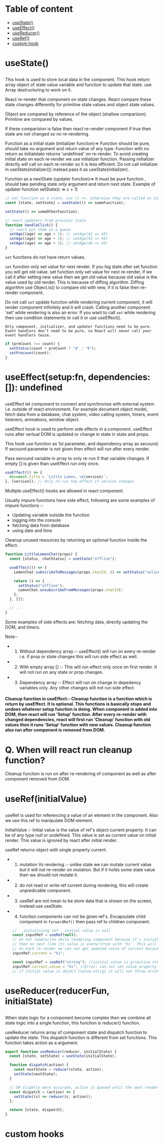 # Table of content

- [useState()](#usestate)
- [useEffect()](#useEffect)
- [useReducer()](#useReducer)
- [useRef()](#useRef)
- [custom hook](#custom)

# useState() <p id='useState'>

This hook is used to store local data in the component. This hook return array object of state value variable and function to update that state. use Array destructuring to work on it.

React re-render that component on state changes. React compare these state changes differently for primitive state values and object state values.

Object are compared by reference of the object (shallow comparison). Primitive are compared by values.

If these comparision is false then react re-render component if true then state are not changed so no re-rendering.

Function as a initial state (initializer function)=> Function should be pure, should take no argument and return value of any type. Function with no return as initialstate returns 'undefined' on re-render.
To avoid creating initial state on each re-render we use initializer function. Passing initializer directly will call on each re-render so it is less efficient. Do not call initializer in useState(initializer()) instead pass it as useState(initializer).

Function as a nextState (updater function)=> It must be pure function , should take pending state only argument and return next state. Example of updater function setState(c => c + 1)

```js
// set function as a state, use () =>, otherwise they are called as initializers or updaters
const [state, setState] = useState(() => someFunction);

setState(() => someOtherFunction);

// react updaters from previous state
function handleClick() {
  // react put them in a queue
  setAge((age) => age + 1); // setAge(42 => 43)
  setAge((age) => age + 1); // setAge(43 => 44)
  setAge((age) => age + 1); // setAge(44 => 45)
}
```

`set` functions do not have return values.

`set` function only set value for next render. If you log state after set function you will get old value. set function only set value for next re-render, if we call it after setting new value then we get old value because old value is the value used by old render. This is because of diffing algorithm. Diffing algorithm use Object.is() to compare old with new, if it is false then re-render component.

Do not call `set` update function while rendering current component, it will render component infinitely and it will crash. Calling another component 'set' while rendering is also an error.
If you want to call `set` while rendering then use condition statements to call it or use useEffect().

`Only component, initializer, and updater functions need to be pure. Event handlers don’t need to be pure, so React will never call your event handlers twice.`

```js
if (preCount !== count) {
  setStatus(count > preCount ? "⏫" : "⏬");
  setPrecount(count);
}
```

# useEffect(setup:fn, dependencies:[]): undefined <p id='useEffect'>

useEffect let component to connect and synchronise with external system i.e. outside of react environment.
For example document object model, fetch data from a database, chat system, video calling system, timers, event listeners, animations, window object.

useEffect hook is used to perform side effects in a component. useEffect runs after vertual DOM is updated or change in state in state and props.

This hook use function as 1st parameter, and dependency array as secound. If secound parameter is not given then effect will run after every render.

Pass secound variable in array to only re-run if that variable changes. If empty [] is given than useEffect run only once.

```js
useEffect(() => {
  document.title = `Little Lemon, v${version}`;
}, [version]); // Only re-run the effect if version changes
```

Multiple useEffect() hooks are allowed in react component.

Usually impure functions have side effect, following are some examples of impure functions :-

- Updating variable outside the function
- logging into the console
- fetching data from database
- using date and time

Cleanup unused resources by returning an optional function inside the effect.

```js
function LittleLemonChat(props) {
  const [status, chatStatus] = useState("offline");

  useEffect(() => {
    LemonChat.subscribeToMessages(props.chatId, () => setStatus("online"));

    return () => {
      setStatus("offline");
      LemonChat.unsubscribeFromMessages(props.chatId);
    };
  }, []);

  // ...
}
```

Some examples of side effects are: fetching data, directly updating the DOM, and timers.

Note:-

- 1. Without dependency array :- useEffect() will run on every re-render i.e. if prop or state changes this will run side effect as well.
- 2. With empty array [] :- This will run effect only once on first render. It will not run on any state or prop changes.
- 3. Dependency array :- Effect will run on change in depedency variables only. Any other changes will not run side effect.

#### Cleanup function in useEffect:- Cleanup function is a function which is return by useEffect. It is optional. This functions is basically stops and undoes whatever setup function is doing. When component is added into DOM, then react will run 'Setup' function. After every re-render with changed dependencies, react will first run 'Cleanup' function with old values then it runs 'Setup' function with new values. Cleanup function also run after component is removed from DOM.

# Q. When will react run cleanup function?

Cleanup function is run on after re-rendering of component as well as after component removed from DOM.

# useRef(initialValue) <p id='useRef'>

useRef is used for referencing a value of an element in the component. Also we use this ref to manipulate DOM element.

InitialValue :- Initial value is the value of ref's object current property. It can be of any type null or undefined. This value is set as current value on initial render. This value is ignored by react after initial render.

useRef returns object with single property current.

- 1. mutation Vs rendering :- unlike state we can mutate current value but it will not re-render on mutation.
     But if it holds some state value then we should not mutate it.
- 2. do not read or write ref current during rendering, this will create unpredicable component.
- 3. useRef are not mean to be store data that is shown on the screen, instead use useState.
- 4. function components can not be given ref's. Encapsulate child component in `forwardRef()` then pass ref to children component.

  ```js
  //   initializing ref : initial value is null
  const inputRef = useRef(null);
  // do not read/write while rendering component because it's initial value is null while rendering
  // then on next line its value is overwritten with 'hi'. This will make our component unpredicable.
  // on each re-render we can not get updated value of current because value is overwritten.
  inputRef.current = "hi";

  const inputRef = useRef("string"); //initial value is primitive string type
  inputRef.current.value = "hi"; //Error: can not set value property on 'string'
  // if initial value is object {value:stirg} it will not throw error but still it will overwrite all updated ref current values with 'hi' on each re-render.
  ```

# useReducer(reducerFun, initialState) <p id='useReducer'>

When state logic for a component become complex then we combine all state logic into a single function, this function is reducer() function.

useReducer returns array of component state and dispatch function to update the state. This dispatch function is different from set functions. This function takes action as a argument.

```js
export function useReducer(reducer, initialState) {
  const [state, setState] = useState(initialState);

  function dispatch(action) {
    const nextState = reducer(state, action);
    setState(nextState);
  }

  // OR slightly more accurate, action is queued until the next render
  const dispatch = (action) => {
    setState((s) => reducer(s, action));
  };

  return [state, dispatch];
}
```

# custom hooks <p id='custom'>
